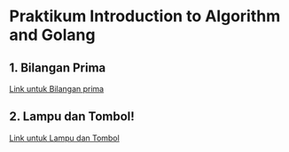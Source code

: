 # Praktikum Introduction to Algorithm and Golang

## 1. Bilangan Prima 
[Link untuk Bilangan prima](https://whimsical.com/bilangan-prima-HjxGFK8RMfNk1J4f8NEZQb)

## 2. Lampu dan Tombol!
[Link untuk Lampu dan Tombol](https://whimsical.com/lampu-dan-tombol-AiMKYKXrBobqZMB3FLAKVK)